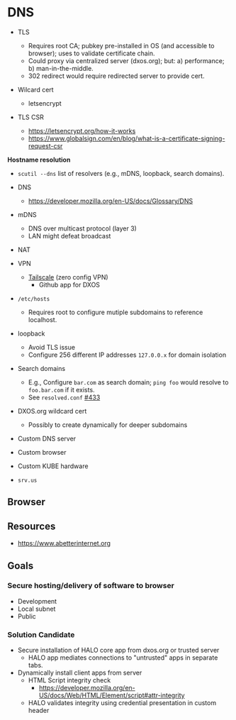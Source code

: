 # DNS

- TLS
  - Requires root CA; pubkey pre-installed in OS (and accessible to browser); uses to validate certificate chain.
  - Could proxy via centralized server (dxos.org); but: a) performance; b) man-in-the-middle.
  - 302 redirect would require redirected server to provide cert.

- Wilcard cert
  - letsencrypt
  
- TLS CSR
  - https://letsencrypt.org/how-it-works
  - https://www.globalsign.com/en/blog/what-is-a-certificate-signing-request-csr

**Hostname resolution**

- `scutil --dns` list of resolvers (e.g., mDNS, loopback, search domains).

- DNS
  - https://developer.mozilla.org/en-US/docs/Glossary/DNS

- mDNS
  - DNS over multicast protocol (layer 3)
  - LAN might defeat broadcast

- NAT

- VPN
  - [Tailscale](https://tailscale.com/kb) (zero config VPN)
    - Github app for DXOS

- `/etc/hosts`
  - Requires root to configure mutiple subdomains to reference localhost.

- loopback
  - Avoid TLS issue
  - Configure 256 different IP addresses `127.0.0.x` for domain isolation

- Search domains
  - E.g., Configure `bar.com` as search domain; `ping foo` would resolve to `foo.bar.com` if it exists.
  - See `resolved.conf` [#433](https://github.com/dxos/protocols/issues/433)

- DXOS.org wildcard cert
  - Possibly to create dynamically for deeper subdomains

- Custom DNS server

- Custom browser

- Custom KUBE hardware

- `srv.us`


## Browser



## Resources

- https://www.abetterinternet.org


## Goals

### Secure hosting/delivery of software to browser

- Development
- Local subnet
- Public


### Solution Candidate

- Secure installation of HALO core app from dxos.org or trusted server
  - HALO app mediates connections to "untrusted" apps in separate tabs.
- Dynamically install client apps from server
  - HTML Script integrity check
    - https://developer.mozilla.org/en-US/docs/Web/HTML/Element/script#attr-integrity
  - HALO validates integrity using credential presentation in custom header
